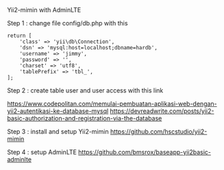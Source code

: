Yii2-mimin with AdminLTE

Step 1 :
change file config/db.php with this

	return [
		'class' => 'yii\db\Connection',
		'dsn' => 'mysql:host=localhost;dbname=hardb',
		'username' => 'jimmy',
		'password' => '',
		'charset' => 'utf8',
		'tablePrefix' => 'tbl_',
	];


Step 2 :
create table user and user access with this link 

https://www.codepolitan.com/memulai-pembuatan-aplikasi-web-dengan-yii2-autentikasi-ke-database-mysql
https://devreadwrite.com/posts/yii2-basic-authorization-and-registration-via-the-database


Step 3 :
install and setup Yii2-mimin 
https://github.com/hscstudio/yii2-mimin

Step 4 :
setup AdminLTE
https://github.com/bmsrox/baseapp-yii2basic-adminlte

